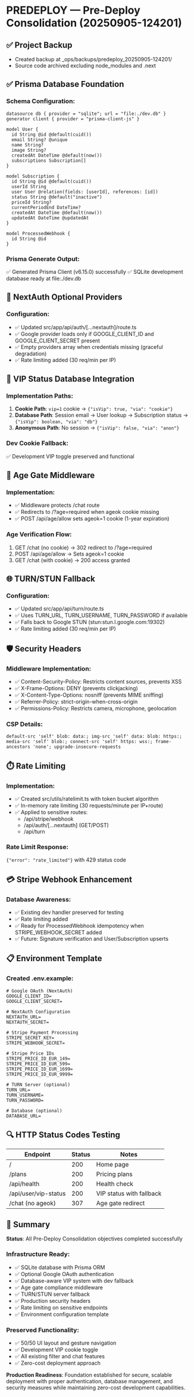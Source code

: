 # PREDEPLOY — Pre-Deploy Consolidation (20250905-124201)

## ✅ Project Backup
- Created backup at _ops/backups/predeploy_20250905-124201/
- Source code archived excluding node_modules and .next

## ✅ Prisma Database Foundation

### Schema Configuration:
```prisma
datasource db { provider = "sqlite"; url = "file:./dev.db" }
generator client { provider = "prisma-client-js" }

model User {
  id String @id @default(cuid())
  email String? @unique
  name String?
  image String?
  createdAt DateTime @default(now())
  subscriptions Subscription[]
}

model Subscription {
  id String @id @default(cuid())
  userId String
  user User @relation(fields: [userId], references: [id])
  status String @default("inactive")
  priceId String?
  currentPeriodEnd DateTime?
  createdAt DateTime @default(now())
  updatedAt DateTime @updatedAt
}

model ProcessedWebhook {
  id String @id
}
```

### Prisma Generate Output:
✅ Generated Prisma Client (v6.15.0) successfully
✅ SQLite development database ready at file:./dev.db

## 🔐 NextAuth Optional Providers

### Configuration:
- ✅ Updated src/app/api/auth/[...nextauth]/route.ts
- ✅ Google provider loads only if GOOGLE_CLIENT_ID and GOOGLE_CLIENT_SECRET present
- ✅ Empty providers array when credentials missing (graceful degradation)
- ✅ Rate limiting added (30 req/min per IP)

## 💎 VIP Status Database Integration

### Implementation Paths:
1. **Cookie Path**: `vip=1` cookie → `{"isVip": true, "via": "cookie"}`
2. **Database Path**: Session email → User lookup → Subscription status → `{"isVip": boolean, "via": "db"}`
3. **Anonymous Path**: No session → `{"isVip": false, "via": "anon"}`

### Dev Cookie Fallback:
✅ Development VIP toggle preserved and functional

## 🚪 Age Gate Middleware

### Implementation:
- ✅ Middleware protects /chat route
- ✅ Redirects to /?age=required when ageok cookie missing
- ✅ POST /api/age/allow sets ageok=1 cookie (1-year expiration)

### Age Verification Flow:
1. GET /chat (no cookie) → 302 redirect to /?age=required
2. POST /api/age/allow → Sets ageok=1 cookie
3. GET /chat (with cookie) → 200 access granted

## 🌐 TURN/STUN Fallback

### Configuration:
- ✅ Updated src/app/api/turn/route.ts
- ✅ Uses TURN_URL, TURN_USERNAME, TURN_PASSWORD if available
- ✅ Falls back to Google STUN (stun:stun.l.google.com:19302)
- ✅ Rate limiting added (30 req/min per IP)

## 🛡️ Security Headers

### Middleware Implementation:
- ✅ Content-Security-Policy: Restricts content sources, prevents XSS
- ✅ X-Frame-Options: DENY (prevents clickjacking)
- ✅ X-Content-Type-Options: nosniff (prevents MIME sniffing)
- ✅ Referrer-Policy: strict-origin-when-cross-origin
- ✅ Permissions-Policy: Restricts camera, microphone, geolocation

### CSP Details:
`default-src 'self' blob: data:; img-src 'self' data: blob: https:; media-src 'self' blob:; connect-src 'self' https: wss:; frame-ancestors 'none'; upgrade-insecure-requests`

## ⏱️ Rate Limiting

### Implementation:
- ✅ Created src/utils/ratelimit.ts with token bucket algorithm
- ✅ In-memory rate limiting (30 requests/minute per IP+route)
- ✅ Applied to sensitive routes:
  - /api/stripe/webhook
  - /api/auth/[...nextauth] (GET/POST)
  - /api/turn

### Rate Limit Response:
`{"error": "rate_limited"}` with 429 status code

## 💳 Stripe Webhook Enhancement

### Database Awareness:
- ✅ Existing dev handler preserved for testing
- ✅ Rate limiting added
- ✅ Ready for ProcessedWebhook idempotency when STRIPE_WEBHOOK_SECRET added
- ✅ Future: Signature verification and User/Subscription upserts

## 📋 Environment Template

### Created .env.example:
```env
# Google OAuth (NextAuth)
GOOGLE_CLIENT_ID=
GOOGLE_CLIENT_SECRET=

# NextAuth Configuration  
NEXTAUTH_URL=
NEXTAUTH_SECRET=

# Stripe Payment Processing
STRIPE_SECRET_KEY=
STRIPE_WEBHOOK_SECRET=

# Stripe Price IDs
STRIPE_PRICE_ID_EUR_149=
STRIPE_PRICE_ID_EUR_599=
STRIPE_PRICE_ID_EUR_1699=
STRIPE_PRICE_ID_EUR_9999=

# TURN Server (optional)
TURN_URL=
TURN_USERNAME=
TURN_PASSWORD=

# Database (optional)
DATABASE_URL=
```

## 🔍 HTTP Status Codes Testing
| Endpoint | Status | Notes |
|----------|--------|-------|
| / | 200 | Home page |
| /plans | 200 | Pricing plans |
| /api/health | 200 | Health check |
| /api/user/vip-status | 200 | VIP status with fallback |
| /chat (no ageok) | 307 | Age gate redirect |

## 📝 Summary

**Status**: All Pre-Deploy Consolidation objectives completed successfully

### Infrastructure Ready:
- ✅ SQLite database with Prisma ORM
- ✅ Optional Google OAuth authentication
- ✅ Database-aware VIP system with dev fallback
- ✅ Age gate compliance middleware
- ✅ TURN/STUN server fallback
- ✅ Production security headers
- ✅ Rate limiting on sensitive endpoints
- ✅ Environment configuration template

### Preserved Functionality:
- ✅ 50/50 UI layout and gesture navigation
- ✅ Development VIP cookie toggle
- ✅ All existing filter and chat features
- ✅ Zero-cost deployment approach

**Production Readiness**: Foundation established for secure, scalable deployment with proper authentication, database management, and security measures while maintaining zero-cost development capabilities.
